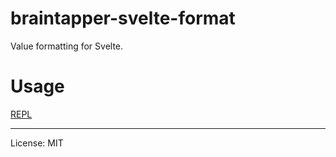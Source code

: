 # braintapper-svelte-format

Value formatting for Svelte.


# Usage

[REPL](https://svelte.dev/repl/3294b3ad96034b87a62d2892445af4d5?version=3.31.0)


---

License: MIT